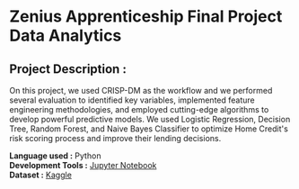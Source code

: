 # Zenius Apprenticeship Final Project Data Analytics

## Project Description :
On this project, we used CRISP-DM as the workflow and we performed several evaluation to identified key variables, implemented feature engineering methodologies, and employed cutting-edge algorithms to develop powerful predictive models. We used Logistic Regression, Decision Tree, Random Forest, and Naive Bayes Classifier to optimize Home Credit's risk scoring process and improve their lending decisions. 

**Language used :** Python </br>
**Development Tools :** [Jupyter Notebook](https://jupyter.org/) </br>
**Dataset :** [Kaggle](https://www.kaggle.com/competitions/home-credit-default-risk/data)
